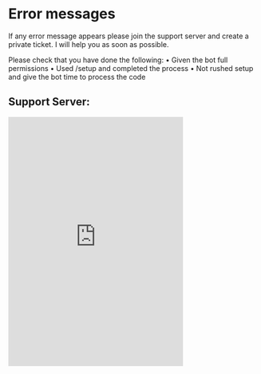 # Error messages

If any error message appears please join the support server and create a private ticket. I will help you as soon as possible.

Please check that you have done the following:
• Given the bot full permissions
• Used /setup and completed the process
• Not rushed setup and give the bot time to process the code


## Support Server:
<iframe src="https://discord.com/widget?id=1049464046497304598&theme=dark" width="350" height="500" allowtransparency="true" frameborder="0" sandbox="allow-popups allow-popups-to-escape-sandbox allow-same-origin allow-scripts"></iframe>
